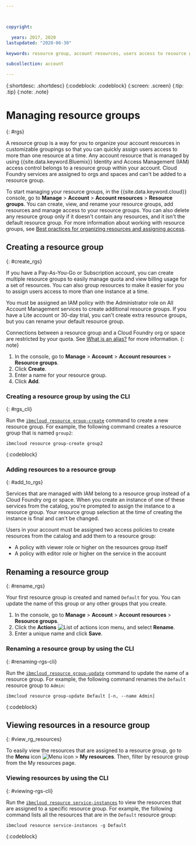 ```yaml
---



copyright:

  years: 2017, 2020
lastupdated: "2020-06-30"

keywords: resource group, account resources, users access to resource groups, create resource group

subcollection: account

---
```


{:shortdesc: .shortdesc}
{:codeblock: .codeblock}
{:screen: .screen}
{:tip: .tip}
{:note: .note}

# Managing resource groups
{: #rgs}

A resource group is a way for you to organize your account resources in customizable groupings so that you can quickly assign users access to more than one resource at a time. Any account resource that is managed by using {{site.data.keyword.Bluemix}} Identity and Access Management (IAM) access control belongs to a resource group within your account. Cloud Foundry services are assigned to orgs and spaces and can't be added to a resource group.

To start managing your resource groups, in the {{site.data.keyword.cloud}} console, go to **Manage** > **Account** > **Account resources** > **Resource groups**. You can create, view, and rename your resource groups, add resources and manage access to your resource groups. You can also delete any resource group only if it doesn't contain any resources, and it isn't the default resource group. For more information about working with resource groups, see [Best practices for organizing resources and assigning access](/docs/account?topic=account-account_setup).


## Creating a resource group
{: #create_rgs}

If you have a Pay-As-You-Go or Subscription account, you can create multiple resource groups to easily manage quota and view billing usage for a set of resources. You can also group resources to make it easier for you to assign users access to more than one instance at a time.  

You must be assigned an IAM policy with the Administrator role on All Account Management services to create additional resource groups. If you have a Lite account or 30-day trial, you can't create extra resource groups, but you can rename your default resource group.

Connections between a resource group and a Cloud Foundry org or space are restricted by your quota. See [What is an alias?](/docs/account?topic=account-connect_app#what_is_alias) for more information.
{: note}

1. In the console, go to **Manage** > **Account** > **Account resources** > **Resource groups**.
2. Click **Create**.
3. Enter a name for your resource group. 
4. Click **Add**.

### Creating a resource group by using the CLI
{: #rgs_cli}

Run the [`ibmcloud resource group-create`](/docs/cli?topic=cli-ibmcloud_commands_resource#ibmcloud_resource_group_create) command to create a new resource group. For example, the following command creates a resource group that is named `group2`:

```
ibmcloud resource group-create group2
```
{:codeblock}

### Adding resources to a resource group
{: #add_to_rgs}

Services that are managed with IAM belong to a resource group instead of a Cloud Foundry org or space. When you create an instance of one of these services from the catalog, you're prompted to assign the instance to a resource group. Your resource group selection at the time of creating the instance is final and can't be changed.

Users in your account must be assigned two access policies to create resources from the catalog and add them to a resource group:

* A policy with viewer role or higher on the resources group itself
* A policy with editor role or higher on the service in the account

## Renaming a resource group
{: #rename_rgs}

Your first resource group is created and named `Default` for you. You can update the name of this group or any other groups that you create.

1. In the console, go to **Manage** > **Account** > **Account resources** > **Resource groups**.
2. Click the **Actions** ![List of actions icon](../icons/action-menu-icon.svg) menu, and select **Rename**.
3. Enter a unique name and click **Save**.

### Renaming a resource group by using the CLI
{: #renaming-rgs-cli}

Run the [`ibmcloud resource group-update`](/docs/cli?topic=cli-ibmcloud_commands_resource#ibmcloud_resource_group_update) command to update the name of a resource group. For example, the following command renames the `Default` resource group to `Admin`:

```
ibmcloud resource group-update Default [-n, --name Admin]
```
{:codeblock}

## Viewing resources in a resource group
{: #view_rg_resources}

To easily view the resources that are assigned to a resource group, go to the **Menu** icon ![Menu icon](../icons/icon_hamburger.svg) > **My resources**. Then, filter by resource group from the My resources page. 

### Viewing resources by using the CLI
{: #viewing-rgs-cli}

Run the [`ibmcloud resource service-instances`](/docs/cli?topic=cli-ibmcloud_commands_resource#ibmcloud_resource_service_instances) to view the resources that are assigned to a specific resource group. For example, the following command lists all the resources that are in the `Default` resource group:

```
ibmcloud resource service-instances -g Default
```
{:codeblock}





